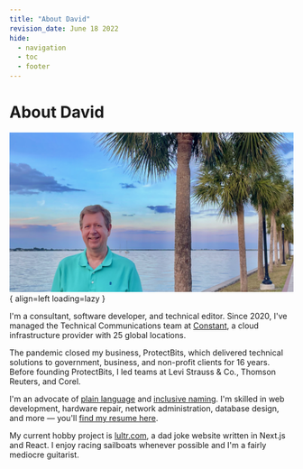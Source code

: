 ```yaml
---
title: "About David"
revision_date: June 18 2022
hide:
  - navigation
  - toc
  - footer
---
```


# About David

![David Finster](David-16x9.png){ align=left loading=lazy }

I'm a consultant, software developer, and technical editor. Since 2020, I've managed the Technical Communications team at [Constant](https://www.constant.com/), a cloud infrastructure provider with 25 global locations.

The pandemic closed my business, ProtectBits, which delivered technical solutions to government, business, and non-profit clients for 16 years. Before founding ProtectBits, I led teams at Levi Strauss & Co., Thomson Reuters, and Corel.

I'm an advocate of [plain language](https://www.archives.gov/open/plain-writing/tips) and [inclusive naming](https://inclusivenaming.org/). I'm skilled in web development, hardware repair, network administration, database design, and more &mdash; you'll [find my resume here](/resume).

My current hobby project is [lultr.com](https://www.lultr.com), a dad joke website written in Next.js and React. I enjoy racing sailboats whenever possible and I'm a fairly mediocre guitarist.
